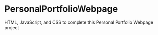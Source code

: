 # PersonalPortfolioWebpage
HTML, JavaScript, and CSS to complete this  Personal Portfolio Webpage project
